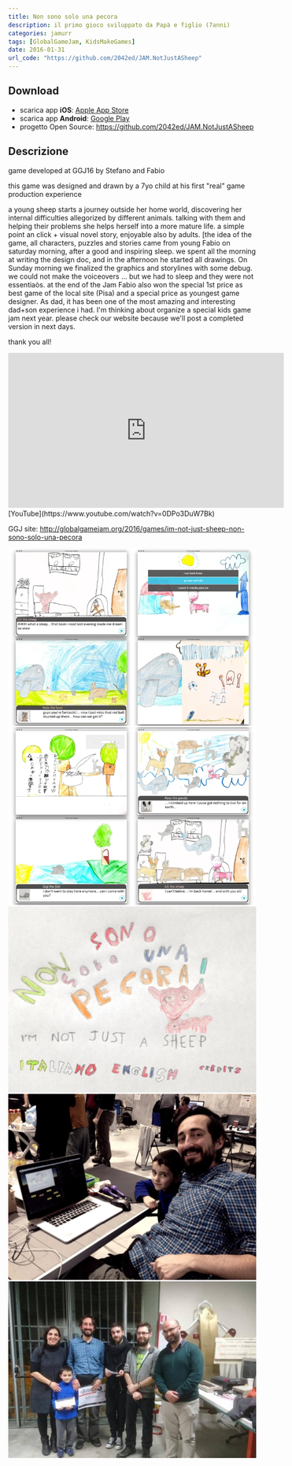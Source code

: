 ```yaml
---
title: Non sono solo una pecora
description: il primo gioco sviluppato da Papà e figlio (7anni)
categories: jamurr
tags: [GlobalGameJam, KidsMakeGames]
date: 2016-01-31
url_code: "https://github.com/2042ed/JAM.NotJustASheep"
---
```


## Download

- scarica app **iOS**: [Apple App Store](https://apps.apple.com/us/app/im-not-just-a-sheep/id110999489)
- scarica app **Android**: [Google Play](https://play.google.com/store/apps/details?id=com.jamurr.notjustsheep)
- progetto Open Source: <https://github.com/2042ed/JAM.NotJustASheep>

## Descrizione

game developed at GGJ16 by Stefano and Fabio

this game was designed and drawn by a 7yo child at his first "real" game production experience

a young sheep starts a journey outside her home world, discovering her internal difficulties allegorized by different animals. talking with them and helping their problems she helps herself into a more mature life. a simple point an click + visual novel story, enjoyable also by adults. [the idea of the game, all characters, puzzles and stories came from young Fabio on saturday morning, after a good and inspiring sleep. we spent all the morning at writing the design doc, and in the afternoon he started all drawings. On Sunday morning we finalized the graphics and storylines with some debug. we could not make the voiceovers ... but we had to sleep and they were not essentiaòs. at the end of the Jam Fabio also won the special 1st price as best game of the local site (Pisa) and a special price as youngest game designer. As dad, it has been one of the most amazing and interesting dad+son experience i had. I'm thinking about organize a special kids game jam next year. please check our website because we'll post a completed version in next days.

thank you all!

<iframe width="560" height="315" src="https://www.youtube.com/embed/0DPo3DuW7Bk?si=7pXHVVR7YmyUOX1a" title="YouTube video player" frameborder="0" allow="accelerometer; autoplay; clipboard-write; encrypted-media; gyroscope; picture-in-picture; web-share" allowfullscreen></iframe>
[YouTube](https://www.youtube.com/watch?v=0DPo3DuW7Bk)

GGJ site: <http://globalgamejam.org/2016/games/im-not-just-sheep-non-sono-solo-una-pecora>

![logo](../../assets/img/jam/notjustasheep_comp1.webp)
![logo](../../assets/img/jam/notjustasheep_comp2.webp)
![logo](../../assets/img/jam/notjustasheep_intro.webp)
![logo](../../assets/img/jam/notjustasheep_pensieroprofontoteam.webp)
![logo](../../assets/img/jam/ggj16_pisa_winners.jpg)
